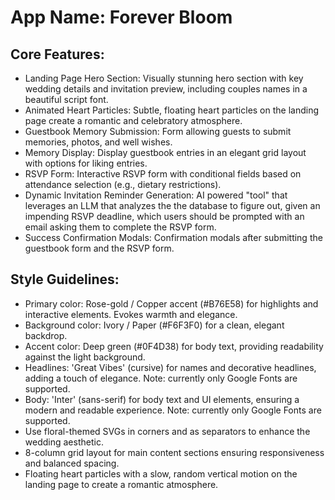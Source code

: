 # **App Name**: Forever Bloom

## Core Features:

- Landing Page Hero Section: Visually stunning hero section with key wedding details and invitation preview, including couples names in a beautiful script font.
- Animated Heart Particles: Subtle, floating heart particles on the landing page create a romantic and celebratory atmosphere.
- Guestbook Memory Submission: Form allowing guests to submit memories, photos, and well wishes.
- Memory Display: Display guestbook entries in an elegant grid layout with options for liking entries.
- RSVP Form: Interactive RSVP form with conditional fields based on attendance selection (e.g., dietary restrictions).
- Dynamic Invitation Reminder Generation: AI powered "tool" that leverages an LLM that analyzes the the database to figure out, given an impending RSVP deadline, which users should be prompted with an email asking them to complete the RSVP form.
- Success Confirmation Modals: Confirmation modals after submitting the guestbook form and the RSVP form.

## Style Guidelines:

- Primary color: Rose-gold / Copper accent (#B76E58) for highlights and interactive elements. Evokes warmth and elegance.
- Background color: Ivory / Paper (#F6F3F0) for a clean, elegant backdrop.
- Accent color: Deep green (#0F4D38) for body text, providing readability against the light background.
- Headlines: 'Great Vibes' (cursive) for names and decorative headlines, adding a touch of elegance. Note: currently only Google Fonts are supported.
- Body: 'Inter' (sans-serif) for body text and UI elements, ensuring a modern and readable experience. Note: currently only Google Fonts are supported.
- Use floral-themed SVGs in corners and as separators to enhance the wedding aesthetic.
- 8-column grid layout for main content sections ensuring responsiveness and balanced spacing.
- Floating heart particles with a slow, random vertical motion on the landing page to create a romantic atmosphere.